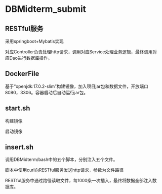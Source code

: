 # DBMidterm_submit

## RESTful服务

采用springboot+Mybatis实现

对应Controller负责处理http请求，调用对应Service处理业务逻辑，最终调用对应Dao进行数据库操作。

## DockerFile

基于“openjdk:17.0.2-slim”构建镜像，加入项目jar包和数据文件，开放端口8080，3306。容器启动后自动运行jar包。

## start.sh

构建镜像

启动镜像

## insert.sh

调用DBMidterm/bash中的五个脚本，分别注入五个文件。

脚本中使用curl向RESTful服务发送http请求，参数为文件路径

RESTful服务中通过路径读取文件，每1000条一次插入，最终将数据全部注入数据库。
